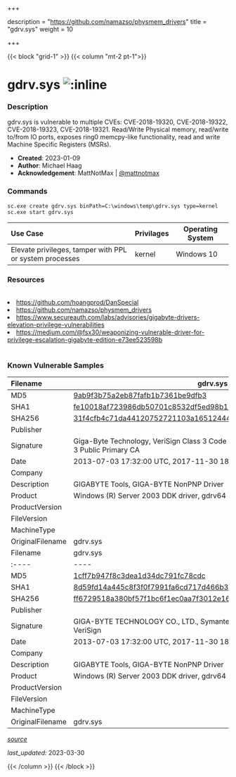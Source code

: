 +++

description = "https://github.com/namazso/physmem_drivers"
title = "gdrv.sys"
weight = 10

+++


{{< block "grid-1" >}}
{{< column "mt-2 pt-1">}}


# gdrv.sys ![:inline](/images/twitter_verified.png) 


### Description

gdrv.sys is vulnerable to multiple CVEs: CVE-2018-19320, CVE-2018-19322, CVE-2018-19323, CVE-2018-19321. Read/Write Physical memory, read/write to/from IO ports, exposes ring0 memcpy-like functionality,  read and write Machine Specific Registers (MSRs).

- **Created**: 2023-01-09
- **Author**: Michael Haag
- **Acknowledgement**: MattNotMax | [@mattnotmax](https://twitter.com/@mattnotmax)

### Commands

```
sc.exe create gdrv.sys binPath=C:\windows\temp\gdrv.sys type=kernel
sc.exe start gdrv.sys
```

| Use Case | Privilages | Operating System | 
|:---- | ---- | ---- |
| Elevate privileges, tamper with PPL or system processes | kernel | Windows 10 |

### Resources
<br>
<li><a href=" https://github.com/hoangprod/DanSpecial"> https://github.com/hoangprod/DanSpecial</a></li>
<li><a href="https://github.com/namazso/physmem_drivers">https://github.com/namazso/physmem_drivers</a></li>
<li><a href="https://www.secureauth.com/labs/advisories/gigabyte-drivers-elevation-privilege-vulnerabilities">https://www.secureauth.com/labs/advisories/gigabyte-drivers-elevation-privilege-vulnerabilities</a></li>
<li><a href="https://medium.com/@fsx30/weaponizing-vulnerable-driver-for-privilege-escalation-gigabyte-edition-e73ee523598b">https://medium.com/@fsx30/weaponizing-vulnerable-driver-for-privilege-escalation-gigabyte-edition-e73ee523598b</a></li>
<br>

### Known Vulnerable Samples

| Filename | gdrv.sys |
|:---- | ---- | 
| MD5 | <a href="https://www.virustotal.com/gui/file/9ab9f3b75a2eb87fafb1b7361be9dfb3">9ab9f3b75a2eb87fafb1b7361be9dfb3</a> |
| SHA1 | <a href="https://www.virustotal.com/gui/file/fe10018af723986db50701c8532df5ed98b17c39">fe10018af723986db50701c8532df5ed98b17c39</a> |
| SHA256 | <a href="https://www.virustotal.com/gui/file/31f4cfb4c71da44120752721103a16512444c13c2ac2d857a7e6f13cb679b427">31f4cfb4c71da44120752721103a16512444c13c2ac2d857a7e6f13cb679b427</a> |
| Publisher |  |
| Signature | Giga-Byte Technology, VeriSign Class 3 Code Signing 2009-2 CA, VeriSign Class 3 Public Primary CA   |
| Date | 2013-07-03 17:32:00 UTC, 2017-11-30 18:40:00 UTC |
| Company |  |
| Description | GIGABYTE Tools, GIGA-BYTE NonPNP Driver |
| Product | Windows (R) Server 2003 DDK driver, gdrv64 |
| ProductVersion |  |
| FileVersion |  |
| MachineType |  |
| OriginalFilename | gdrv.sys |
| Filename | gdrv.sys |
|:---- | ---- | 
| MD5 | <a href="https://www.virustotal.com/gui/file/1cff7b947f8c3dea1d34dc791fc78cdc">1cff7b947f8c3dea1d34dc791fc78cdc</a> |
| SHA1 | <a href="https://www.virustotal.com/gui/file/8d59fd14a445c8f3f0f7991fa6cd717d466b3754">8d59fd14a445c8f3f0f7991fa6cd717d466b3754</a> |
| SHA256 | <a href="https://www.virustotal.com/gui/file/ff6729518a380bf57f1bc6f1ec0aa7f3012e1618b8d9b0f31a61d299ee2b4339">ff6729518a380bf57f1bc6f1ec0aa7f3012e1618b8d9b0f31a61d299ee2b4339</a> |
| Publisher |  |
| Signature | GIGA-BYTE TECHNOLOGY CO., LTD., Symantec Class 3 SHA256 Code Signing CA, VeriSign   |
| Date | 2013-07-03 17:32:00 UTC, 2017-11-30 18:40:00 UTC |
| Company |  |
| Description | GIGABYTE Tools, GIGA-BYTE NonPNP Driver |
| Product | Windows (R) Server 2003 DDK driver, gdrv64 |
| ProductVersion |  |
| FileVersion |  |
| MachineType |  |
| OriginalFilename | gdrv.sys |



[*source*](https://github.com/magicsword-io/LOLDrivers/tree/main/yaml/gdrv.sys.yml)

*last_updated:* 2023-03-30








{{< /column >}}
{{< /block >}}
